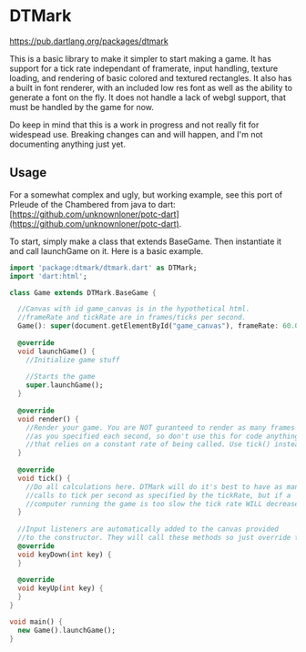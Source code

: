 DTMark
===
https://pub.dartlang.org/packages/dtmark

This is a basic library to make it simpler to start making a game. It
has support for a tick rate independant of framerate, input handling,
texture loading, and rendering of basic colored and textured
rectangles. It also has a built in font renderer, with an included low res
font as well as the ability to generate a font on the fly.
It does not handle a lack of webgl support, that must be handled by the game
for now.

Do keep in mind that this is a work in progress and not really fit for widespead use.
Breaking changes can and will happen, and I'm not documenting
anything just yet.

Usage
---
For a somewhat complex and ugly, but working example, see this port of
Prleude of the Chambered from java to dart:
[https://github.com/unknownloner/potc-dart](https://github.com/unknownloner/potc-dart).


To start, simply make a class that extends BaseGame. Then instantiate it and
call launchGame on it. Here is a basic example.
```dart
import 'package:dtmark/dtmark.dart' as DTMark;
import 'dart:html';

class Game extends DTMark.BaseGame {

  //Canvas with id game_canvas is in the hypothetical html.
  //frameRate and tickRate are in frames/ticks per second.
  Game(): super(document.getElementById("game_canvas"), frameRate: 60.0, tickRate: 60.0);
  
  @override
  void launchGame() {
    //Initialize game stuff
    
    //Starts the game
    super.launchGame();
  }
  
  @override
  void render() {
    //Render your game. You are NOT guranteed to render as many frames
    //as you specified each second, so don't use this for code anything
    //that relies on a constant rate of being called. Use tick() instead.
  }
  
  @override
  void tick() {
    //Do all calculations here. DTMark will do it's best to have as many
    //calls to tick per second as specified by the tickRate, but if a
    //computer running the game is too slow the tick rate WILL decrease.
  }
  
  //Input listeners are automatically added to the canvas provided
  //to the constructor. They will call these methods so just override them.
  @override
  void keyDown(int key) {
  }
  
  @override
  void keyUp(int key) {
  }
}

void main() {
  new Game().launchGame();
}
```
